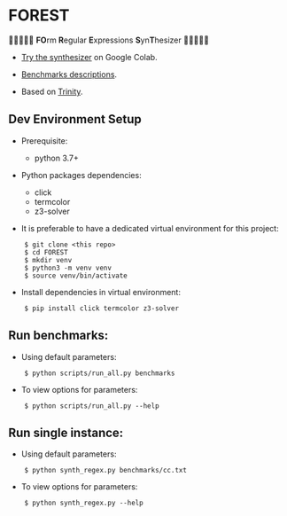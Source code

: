 # __FOREST__ 
:deciduous_tree::deciduous_tree::deciduous_tree::deciduous_tree::deciduous_tree:
**FO**rm **R**egular **E**xpressions **S**yn**T**hesizer 
:deciduous_tree::deciduous_tree::deciduous_tree::deciduous_tree::deciduous_tree:

- [Try the synthesizer](https://colab.research.google.com/drive/1M1fUzgJLzfZ_KrD6oR_BCi-aLLG3kXMB) on Google Colab.

- [Benchmarks descriptions](https://docs.google.com/spreadsheets/d/1NcmG0DgNYGOTuBxmWRwGORGCIvjtfbYk2sVo3RR7PyI/edit?usp=sharing).

- Based on [Trinity](https://github.com/fredfeng/Trinity).

## Dev Environment Setup

- Prerequisite:
  - python 3.7+
  
- Python packages dependencies:
  - click
  - termcolor
  - z3-solver
  
- It is preferable to have a dedicated virtual environment for this project:
```
    $ git clone <this repo>
    $ cd FOREST
    $ mkdir venv
    $ python3 -m venv venv
    $ source venv/bin/activate
```

- Install dependencies in virtual environment:
```
    $ pip install click termcolor z3-solver
```

## Run benchmarks:

- Using default parameters:
```
    $ python scripts/run_all.py benchmarks
```

- To view options for parameters:
```
    $ python scripts/run_all.py --help
```

## Run single instance:

- Using default parameters:

```
    $ python synth_regex.py benchmarks/cc.txt
```

- To view options for parameters:
```
    $ python synth_regex.py --help
```
